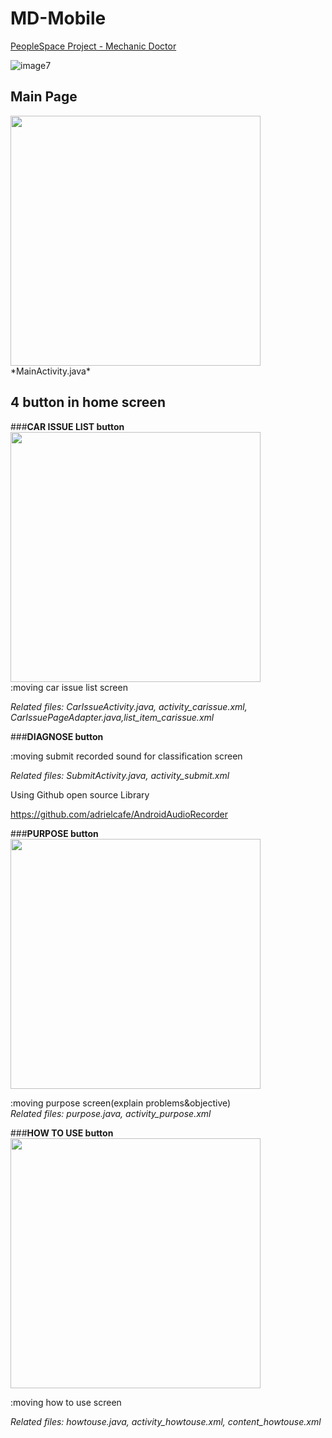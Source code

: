 # MD-Mobile
[PeopleSpace Project - Mechanic Doctor](https://github.com/jihye-kim11/Sound-mechanic)


![image7](https://user-images.githubusercontent.com/59490892/119259461-662ec200-bc09-11eb-9fd6-021c20fb8178.gif)


## **Main Page**
<img src = "https://user-images.githubusercontent.com/59490892/120914576-fb39bc80-c6d9-11eb-946f-8c45c0a208b2.jpg" width="400px">
*MainActivity.java*

## **4 button in home screen**

###**CAR ISSUE LIST button**   
<img src = "https://user-images.githubusercontent.com/59490892/120914343-9f226880-c6d8-11eb-9a7e-0607ec300aa4.gif" width="400px">   
:moving car issue list screen

*Related files: CarIssueActivity.java, activity_carissue.xml, CarIssuePageAdapter.java,list_item_carissue.xml*

###**DIAGNOSE button**

:moving submit recorded sound for classification screen

*Related files: SubmitActivity.java, activity_submit.xml*

Using Github open source Library

https://github.com/adrielcafe/AndroidAudioRecorder

###**PURPOSE button**   
<img src = "https://user-images.githubusercontent.com/59490892/120914624-6d120600-c6da-11eb-80d4-a411553283fb.jpg" width="400px">   

:moving purpose screen(explain problems&objective)   
*Related files: purpose.java, activity_purpose.xml*

###**HOW TO USE button**   
<img src = "https://user-images.githubusercontent.com/59490892/120914627-726f5080-c6da-11eb-8235-ca455a6ec845.jpg" width="400px">   

:moving how to use screen

*Related files: howtouse.java, activity_howtouse.xml, content_howtouse.xml*
